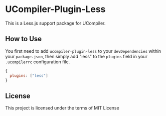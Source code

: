 # UCompiler-Plugin-Less

This is a Less.js support package for UCompiler.


## How to Use

You first need to add `ucompiler-plugin-less` to your `devDependencies`
within your `package.json`, then simply add "less" to the `plugins` field
in your `.ucompilerrc` configuration file.

```js
{
  plugins: ["less"]
}
```

## License

This project is licensed under the terms of MIT License
